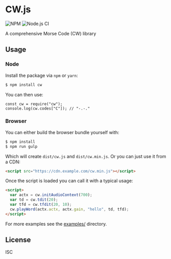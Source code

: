 # CW.js

![NPM](https://img.shields.io/npm/v/cw)
![Node.js CI](https://github.com/mastercw/cw.js/workflows/Node.js%20CI/badge.svg)

A comprehensive Morse Code (CW) library

## Usage

### Node

Install the package via `npm` or `yarn`:

```bash
$ npm install cw
```

You can then use:

```node
const cw = require("cw");
console.log(cw.codes["C"]); // "-.-."
```

### Browser

You can either build the browser bundle yourself with:

```bash
$ npm install
$ npm run gulp
```

Which will create `dist/cw.js` and `dist/cw.min.js`. Or you can just use it from a CDN:

```html
<script src="https://cdn.example.com/cw.min.js"></script>
```

Once the script is loaded you can call it with a typical usage:

```html
<script>
  var actx = cw.initAudioContext(700);
  var td = cw.tdit(20);
  var tfd = cw.tfdit(20, 10);
  cw.playWord(actx.actx, actx.gain, "hello", td, tfd);
</script>
```

For more examples see the [examples/](examples/) directory.

## License

ISC
